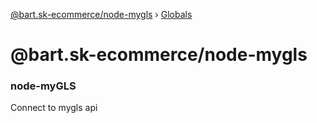 [@bart.sk-ecommerce/node-mygls](README.md) › [Globals](globals.md)

# @bart.sk-ecommerce/node-mygls

### node-myGLS

Connect to mygls api
